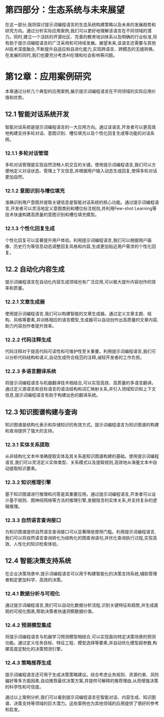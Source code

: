 # 第四部分：生态系统与未来展望

在这一部分,我将探讨提示词编程语言的生态系统构建策略以及未来的发展趋势和研究方向。通过分析实际应用案例,我们可以更好地理解该语言在不同领域的潜力。同时,建立一个活跃的开源社区、完善的教育培训体系以及明确的行业标准,将有助于提示词编程语言的广泛采用和可持续发展。展望未来,该语言还需要与其他AI技术深度融合,不断提升自适应和自进化能力,实现跨语言、跨模态的无缝转换。在发展的同时,我们也要充分考虑AI伦理和社会影响等问题。

# 第12章：应用案例研究

本章通过分析几个典型的应用案例,展示提示词编程语言在不同领域的实际应用价值和优势。

## 12.1 智能对话系统开发

智能对话系统是提示词编程语言的一大应用方向。通过该语言,开发者可以更高效地构建支持多轮对话、意图识别、槽位填充以及个性化回复生成等功能的对话系统。

### 12.1.1 多轮对话管理

多轮对话管理是实现自然流畅人机交互的关键。使用提示词编程语言,我们可以方便地定义对话状态、管理上下文信息,并根据用户输入动态生成回复,使得多轮对话更加自然。

### 12.1.2 意图识别与槽位填充

准确识别用户意图并提取关键信息是智能对话系统的核心功能。通过提示词编程语言,开发者可以灵活地定义意图类别和槽位标注规则,并利用Few-shot Learning等技术快速构建高质量的意图识别和槽位填充模型。

### 12.1.3 个性化回复生成

个性化回复可以显著提升用户体验。利用提示词编程语言,我们可以根据用户画像、历史行为等信息动态调整回复风格和内容,生成更加贴近用户需求的个性化回复。

## 12.2 自动化内容生成

提示词编程语言在自动化内容生成领域也有广泛应用,可以极大提升内容创作的效率和质量。

### 12.2.1 文章生成器

使用提示词编程语言,我们可以构建智能的文章生成器。通过定义文章主题、结构、风格等要素,并训练相应的语言模型,生成器可以自动创作出高质量的文章内容,助力内容创作者提升效率。

### 12.2.2 代码注释生成

代码注释对于提高代码可读性和可维护性至关重要。利用提示词编程语言,我们可以分析代码结构和语义,自动生成符合规范的注释,减轻开发者的工作负担。

### 12.2.3 多语言翻译系统

将提示词编程语言与机器翻译技术相结合,可以实现高效、高质量的多语言翻译。通过定义源语言和目标语言的语法结构和词汇映射关系,并引入领域知识和上下文信息,提示词编程语言有助于构建出色的翻译系统。

## 12.3 知识图谱构建与查询

知识图谱是结构化表示和存储知识的有效方式。提示词编程语言为知识图谱的构建和查询提供了强大的支持。

### 12.3.1 实体关系提取

从非结构化文本中准确提取实体及其关系是知识图谱构建的基础。使用提示词编程语言,我们可以灵活定义实体类型、关系模式以及提取规则,高效地从海量文本中自动提取知识要素。

### 12.3.2 知识推理引擎

基于知识图谱进行推理和问答是其重要应用。通过提示词编程语言,开发者可以设计基于规则、图神经网络等方法的推理引擎,发掘隐含的实体关系,并支持复杂的逻辑推理。

### 12.3.3 自然语言查询接口

为知识图谱提供自然语言查询接口可以显著降低使用门槛。利用提示词编程语言,我们可以将自然语言查询转化为结构化的图查询语句,并优化查询执行过程,实现高效、人性化的知识检索体验。

## 12.4 智能决策支持系统

在企业决策场景中,提示词编程语言可以用于构建智能化的决策支持系统,辅助管理者制定更加科学、高效的决策。

### 12.4.1 数据分析与可视化

通过提示词编程语言,我们可以自动化数据分析流程,识别关键特征和趋势,并生成直观的可视化图表,帮助决策者快速洞察数据价值。

### 12.4.2 预测模型集成

将提示词编程语言与机器学习预测模型相结合,可以实现面向特定决策场景的预测功能。通过定义任务目标、特征工程、模型选择等要素,并自动优化模型超参数,构建高度定制化的决策预测引擎。

### 12.4.3 策略推荐生成

提示词编程语言还可用于生成决策策略建议。综合考虑业务规则、资源约束、风险偏好等多方面因素,自动推荐最优决策方案,并提供可解释的推荐理由,从而增强决策的科学性和可信度。

通过以上案例分析,我们可以看到提示词编程语言在智能对话、内容生成、知识图谱、决策支持等领域的巨大潜力。这些案例也为其他领域的应用提供了很好的参考和启发。
